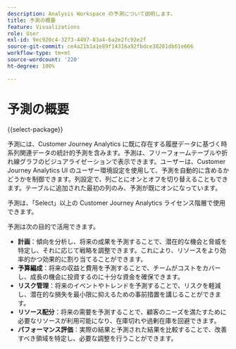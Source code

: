 ```yaml
---
description: Analysis Workspace の予測について説明します。
title: 予測の概要
feature: Visualizations
role: User
exl-id: 9ec920c4-3273-4497-83a4-6a2e2fc92e2f
source-git-commit: ce4a21b1a1e89f14316a92fbdce38281db61e666
workflow-type: tm+mt
source-wordcount: '220'
ht-degree: 100%

---
```


# 予測の概要

{{select-package}}

予測には、Customer Journey Analytics に既に存在する履歴データに基づく時系列関連データの統計的予測を含みます。予測は、フリーフォームテーブルや折れ線グラフのビジュアライゼーションで表示できます。ユーザーは、Customer Journey Analytics UI のユーザー環境設定を使用して、予測を自動的に含めるかどうかを制御できます。列設定で、列ごとにオンとオフを切り替えることもできます。テーブルに追加された最初の列のみ、予測が既にオンになっています。

予測は、「Select」以上の Customer Journey Analytics ライセンス階層で使用できます。

予測は次の目的で活用できます。

* **計画**：傾向を分析し、将来の成果を予測することで、潜在的な機会と脅威を特定し、それに応じて戦略を調整できます。これにより、リソースをより効率的かつ効果的に割り当てることができます。
* **予算編成**：将来の収益と費用を予測することで、チームがコストをカバーし、成長の機会に投資するのに十分な資金を確保できます。
* **リスク管理**：将来のイベントやトレンドを予測することで、リスクを軽減し、潜在的な損失を最小限に抑えるための事前措置を講じることができます。
* **リソース配分**：将来の需要を予測することで、顧客のニーズを満たすために必要なリソースが利用可能になり、在庫切れや過剰在庫を回避できます。
* **パフォーマンス評価**：実際の結果と予測された結果を比較することで、改善すべき領域を特定し、必要な調整を行うことができます。
